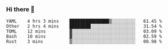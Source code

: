 ### Hi there 👋

<!--
**yeya24/yeya24** is a ✨ _special_ ✨ repository because its `README.md` (this file) appears on your GitHub profile.

Here are some ideas to get you started:

- 🔭 I’m currently working on ...
- 🌱 I’m currently learning ...
- 👯 I’m looking to collaborate on ...
- 🤔 I’m looking for help with ...
- 💬 Ask me about ...
- 📫 How to reach me: ...
- 😄 Pronouns: ...
- ⚡ Fun fact: ...
-->

<!--START_SECTION:waka-->
```text
YAML    4 hrs 3 mins    ███████████████▒░░░░░░░░░   61.45 % 
Other   2 hrs 4 mins    ████████░░░░░░░░░░░░░░░░░   31.54 % 
TOML    12 mins         ▓░░░░░░░░░░░░░░░░░░░░░░░░   03.09 % 
Bash    10 mins         ▓░░░░░░░░░░░░░░░░░░░░░░░░   02.59 % 
Rust    3 mins          ▒░░░░░░░░░░░░░░░░░░░░░░░░   00.98 % 
```
<!--END_SECTION:waka-->
